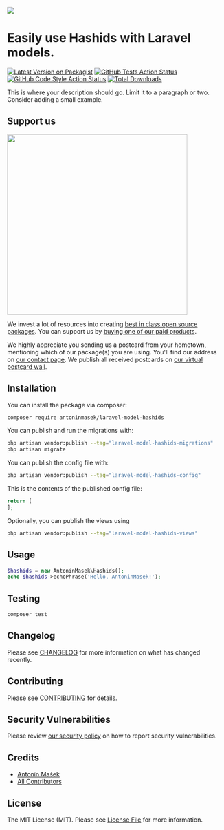 
[<img src="https://github-ads.s3.eu-central-1.amazonaws.com/support-ukraine.svg?t=1" />](https://supportukrainenow.org)

# Easily use Hashids with Laravel models.

[![Latest Version on Packagist](https://img.shields.io/packagist/v/antoninmasek/laravel-model-hashids.svg?style=flat-square)](https://packagist.org/packages/antoninmasek/laravel-model-hashids)
[![GitHub Tests Action Status](https://img.shields.io/github/workflow/status/antoninmasek/laravel-model-hashids/run-tests?label=tests)](https://github.com/antoninmasek/laravel-model-hashids/actions?query=workflow%3Arun-tests+branch%3Amain)
[![GitHub Code Style Action Status](https://img.shields.io/github/workflow/status/antoninmasek/laravel-model-hashids/Check%20&%20fix%20styling?label=code%20style)](https://github.com/antoninmasek/laravel-model-hashids/actions?query=workflow%3A"Check+%26+fix+styling"+branch%3Amain)
[![Total Downloads](https://img.shields.io/packagist/dt/antoninmasek/laravel-model-hashids.svg?style=flat-square)](https://packagist.org/packages/antoninmasek/laravel-model-hashids)

This is where your description should go. Limit it to a paragraph or two. Consider adding a small example.

## Support us

[<img src="https://github-ads.s3.eu-central-1.amazonaws.com/laravel-model-hashids.jpg?t=1" width="419px" />](https://spatie.be/github-ad-click/laravel-model-hashids)

We invest a lot of resources into creating [best in class open source packages](https://spatie.be/open-source). You can support us by [buying one of our paid products](https://spatie.be/open-source/support-us).

We highly appreciate you sending us a postcard from your hometown, mentioning which of our package(s) you are using. You'll find our address on [our contact page](https://spatie.be/about-us). We publish all received postcards on [our virtual postcard wall](https://spatie.be/open-source/postcards).

## Installation

You can install the package via composer:

```bash
composer require antoninmasek/laravel-model-hashids
```

You can publish and run the migrations with:

```bash
php artisan vendor:publish --tag="laravel-model-hashids-migrations"
php artisan migrate
```

You can publish the config file with:

```bash
php artisan vendor:publish --tag="laravel-model-hashids-config"
```

This is the contents of the published config file:

```php
return [
];
```

Optionally, you can publish the views using

```bash
php artisan vendor:publish --tag="laravel-model-hashids-views"
```

## Usage

```php
$hashids = new AntoninMasek\Hashids();
echo $hashids->echoPhrase('Hello, AntoninMasek!');
```

## Testing

```bash
composer test
```

## Changelog

Please see [CHANGELOG](CHANGELOG.md) for more information on what has changed recently.

## Contributing

Please see [CONTRIBUTING](https://github.com/spatie/.github/blob/main/CONTRIBUTING.md) for details.

## Security Vulnerabilities

Please review [our security policy](../../security/policy) on how to report security vulnerabilities.

## Credits

- [Antonín Mašek](https://github.com/antoninmasek)
- [All Contributors](../../contributors)

## License

The MIT License (MIT). Please see [License File](LICENSE.md) for more information.
